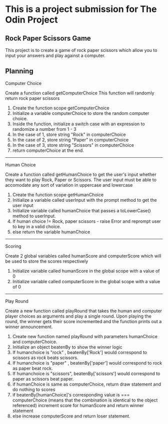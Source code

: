 # This is a project submission for The Odin Project

## Rock Paper Scissors Game
This project is to create a game of rock paper scissors which allow you to input your answers and play against a computer.

Planning 
---
Computer Choice

Create a function called getComputerChoice 
This function will randomly return rock paper scissors 

1) Create the function scope getComputerChoice
2) Initialize a variable computerChoice to store the random computer choice.
3) Inside the function, initialize a switch case with an expression to randomize a number from 1 - 3
4) In the case of 1, store string "Rock" in computerChoice
5) In the case of 2, store string "Paper" in computerChoice
6) In the case of 3, store string "Scissors" in computerChoice
7) return computerChoice at the end.

---
Human Choice

Create a function called getHumanChoice to get the user's input whether they want to play Rock, Paper or Scissors.
The user input must be able to accomodate any sort of variation in uppercase and lowercase

1) Create the function scope getHumanChoice
2) Initialize a variable called userInput with the prompt method to get the user input
3) Initialize variable called humanChoice that passes a toLowerCase() method to userInput.
4) If human choice != Rock, paper scissors - raise Error and reprompt user to key in a valid choice.
5) else return the variable humanChoice

--- 
Scoring

Create 2 global variables called humanScore and computerScore which will be used to store the scores respectively

1) Initialize variable called humanScore in the global scope with a value of 0
2) Initialize variable called computerScore in the global scope with a value of 0

---
Play Round

Create a new function called playRound that takes the human and computer player choices as arguments and play a single round.
Upon playing the round, the winner gets their score incremented and the function prints out a winner announcement.

1) Create new function named playRound with parameters humanChoice and computerChoice.
2) Initialize an object beatenBy to show the winner logic
3) If humanchoice is "rock" , beatenBy['Rock'] would correspond to scissors as rock beats scissors.
4) If humanchoice is "paper" , beatenBy['paper'] would correspond to rock as paper beat rock.
5) If humanchoice is "scissors", beatenBy['scissors'] would correspond to paper as scissors beat paper.
6) if humanChoice is same as computerChoice, return draw statement and do nothing to scores
7) if beatenBy[humanChoice]'s corresponding value is === computerChoice (means that the combination is identical to the object referenced) increment score for humanScore and return winner statement
8) else increase computerScore and return loser statement.



